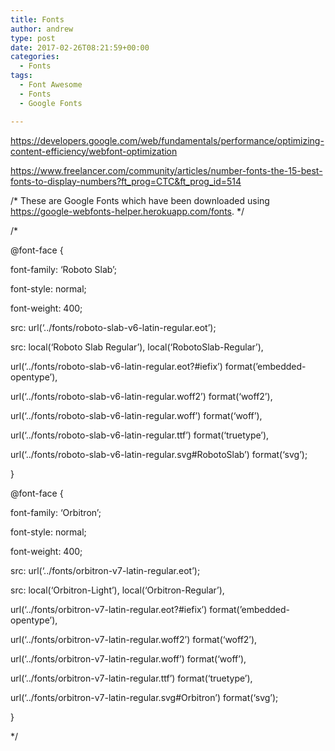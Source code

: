 ```yaml
---
title: Fonts
author: andrew
type: post
date: 2017-02-26T08:21:59+00:00
categories:
  - Fonts
tags:
  - Font Awesome
  - Fonts
  - Google Fonts

---
```

https://developers.google.com/web/fundamentals/performance/optimizing-content-efficiency/webfont-optimization

https://www.freelancer.com/community/articles/number-fonts-the-15-best-fonts-to-display-numbers?ft_prog=CTC&ft_prog_id=514

/\* These are Google Fonts which have been downloaded using https://google-webfonts-helper.herokuapp.com/fonts. \*/
  
/*
  
@font-face {
    
font-family: &#8216;Roboto Slab&#8217;;
    
font-style: normal;
    
font-weight: 400;
    
src: url(&#8216;../fonts/roboto-slab-v6-latin-regular.eot&#8217;);
    
src: local(&#8216;Roboto Slab Regular&#8217;), local(&#8216;RobotoSlab-Regular&#8217;),
         
url(&#8216;../fonts/roboto-slab-v6-latin-regular.eot?#iefix&#8217;) format(&#8217;embedded-opentype&#8217;),
         
url(&#8216;../fonts/roboto-slab-v6-latin-regular.woff2&#8217;) format(&#8216;woff2&#8217;),
         
url(&#8216;../fonts/roboto-slab-v6-latin-regular.woff&#8217;) format(&#8216;woff&#8217;),
         
url(&#8216;../fonts/roboto-slab-v6-latin-regular.ttf&#8217;) format(&#8216;truetype&#8217;),
         
url(&#8216;../fonts/roboto-slab-v6-latin-regular.svg#RobotoSlab&#8217;) format(&#8216;svg&#8217;);
  
}
  
@font-face {
    
font-family: &#8216;Orbitron&#8217;;
    
font-style: normal;
    
font-weight: 400;
    
src: url(&#8216;../fonts/orbitron-v7-latin-regular.eot&#8217;);
    
src: local(&#8216;Orbitron-Light&#8217;), local(&#8216;Orbitron-Regular&#8217;),
         
url(&#8216;../fonts/orbitron-v7-latin-regular.eot?#iefix&#8217;) format(&#8217;embedded-opentype&#8217;),
         
url(&#8216;../fonts/orbitron-v7-latin-regular.woff2&#8217;) format(&#8216;woff2&#8217;),
         
url(&#8216;../fonts/orbitron-v7-latin-regular.woff&#8217;) format(&#8216;woff&#8217;),
         
url(&#8216;../fonts/orbitron-v7-latin-regular.ttf&#8217;) format(&#8216;truetype&#8217;),
         
url(&#8216;../fonts/orbitron-v7-latin-regular.svg#Orbitron&#8217;) format(&#8216;svg&#8217;);
  
}
  
*/
